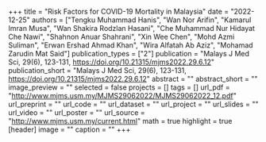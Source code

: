 +++
title = "Risk Factors for COVID-19 Mortality in Malaysia"
date = "2022-12-25"
authors = ["Tengku Muhammad Hanis", "Wan Nor Arifin", "Kamarul Imran Musa", "Wan Shakira Rodzlan Hasani", "Che Muhammad Nur Hidayat Che Nawi", "Shahnon Anuar Shahrani", "Xin Wee Chen", "Mohd Azmi Suliman", "Erwan Ershad Ahmad Khan", "Wira Alfatah Ab Aziz", "Mohamad Zarudin Mat Said"]
publication_types = ["2"]
publication = "Malays J Med Sci, 29(6), 123-131, https://doi.org/10.21315/mjms2022.29.6.12"
publication_short = "Malays J Med Sci, 29(6), 123-131, https://doi.org/10.21315/mjms2022.29.6.12"
abstract = ""
abstract_short = ""
image_preview = ""
selected = false
projects = []
tags = []
url_pdf = "http://www.mjms.usm.my/MJMS29062022/MJMS29062022_12.pdf"
url_preprint = ""
url_code = ""
url_dataset = ""
url_project = ""
url_slides = ""
url_video = ""
url_poster = ""
url_source = "http://www.mjms.usm.my/current.html"
math = true
highlight = true
[header]
image = ""
caption = ""
+++